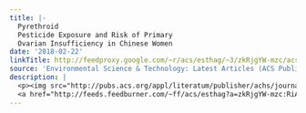 ```yaml
---
title: |-
  Pyrethroid
  Pesticide Exposure and Risk of Primary
  Ovarian Insufficiency in Chinese Women
date: '2018-02-22'
linkTitle: http://feedproxy.google.com/~r/acs/esthag/~3/zkRjgYW-mzc/acs.est.7b06689
source: 'Environmental Science & Technology: Latest Articles (ACS Publications)'
description: |
  <p><img src="http://pubs.acs.org/appl/literatum/publisher/achs/journals/content/esthag/0/esthag.ahead-of-print/acs.est.7b06689/20180222/images/medium/es-2017-066894_0003.gif" alt="TOC Graphic"/></p><div><cite>Environmental Science & Technology</cite></div><div>DOI: 10.1021/acs.est.7b06689</div><div class="feedflare">
  <a href="http://feeds.feedburner.com/~ff/acs/esthag?a=zkRjgYW-mzc:RiA4JH6gtBg:yIl2AUoC8zA"><img src="http://feeds.feedburner.com/~ff/acs/esthag?d=yIl2AUoC8zA" border="0"></img></a>
---
```

